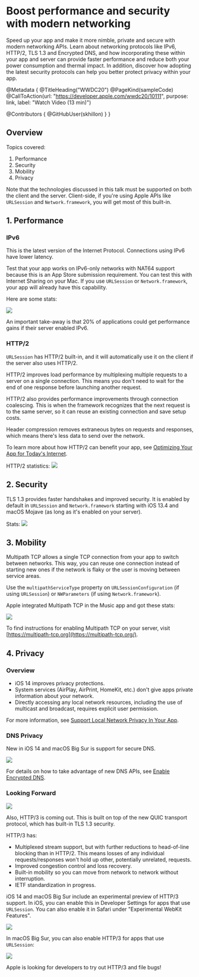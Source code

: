 # Boost performance and security with modern networking

Speed up your app and make it more nimble, private and secure with modern networking APIs. Learn about networking protocols like IPv6, HTTP/2, TLS 1.3 and Encrypted DNS, and how incorporating these within your app and server can provide faster performance and reduce both your power consumption and thermal impact. In addition, discover how adopting the latest security protocols can help you better protect privacy within your app. 

@Metadata {
   @TitleHeading("WWDC20")
   @PageKind(sampleCode)
   @CallToAction(url: "https://developer.apple.com/wwdc20/10111", purpose: link, label: "Watch Video (13 min)")

   @Contributors {
      @GitHubUser(skhillon)
   }
}



## Overview
Topics covered:

1. Performance
2. Security
3. Mobility
4. Privacy

Note that the technologies discussed in this talk must be supported on both the client and the server. Client-side, if you're using Apple APIs like `URLSession` and `Network.framework`, you will get most of this built-in.

## 1. Performance
### IPv6
This is the latest version of the Internet Protocol. Connections using IPv6 have lower latency.

Test that your app works on IPv6-only networks with NAT64 support because this is an App Store submission requirement. You can test this with Internet Sharing on your Mac. If you use `URLSession` or `Network.framework`, your app will already have this capability.

Here are some stats:

![][ipv6_stats]

An important take-away is that 20% of applications could get performance gains if their server enabled IPv6.

### HTTP/2
`URLSession` has HTTP/2 built-in, and it will automatically use it on the client if the server also uses HTTP/2.

HTTP/2 improves load performance by multiplexing multiple requests to a server on a single connection. This means you don't need to wait for the end of one response before launching another request.

HTTP/2 also provides performance improvements through connection coalescing. This is when the framework recognizes that the next request is to the same server, so it can reuse an existing connection and save setup costs.

Header compression removes extraneous bytes on requests and responses, which means there's less data to send over the network.

To learn more about how HTTP/2 can benefit your app, see [Optimizing Your App for Today's Internet](https://developer.apple.com/videos/play/wwdc2018/714/).

HTTP/2 statistics:
![][http2_stats]

## 2. Security

TLS 1.3 provides faster handshakes and improved security. It is enabled by default in `URLSession` and `Network.framework` starting with iOS 13.4 and macOS Mojave (as long as it's enabled on your server).

Stats:
![][tls_stats]

## 3. Mobility
Multipath TCP allows a single TCP connection from your app to switch between networks. This way, you can reuse one connection instead of starting new ones if the network is flaky or the user is moving between service areas.

Use the `multipathServiceType` property on `URLSessionConfiguration` (if using `URLSession`) or `NWParameters` (if using `Network.framework`).

Apple integrated Multipath TCP in the Music app and got these stats:

![][tcp_stats]

To find instructions for enabling Multipath TCP on your server, visit [https://multipath-tcp.org](https://multipath-tcp.org/).

## 4. Privacy
### Overview
- iOS 14 improves privacy protections.
- System services (AirPlay, AirPrint, HomeKit, etc.) don't give apps private information about your network.
- Directly accessing any local network resources, including the use of multicast and broadcast, requires explicit user permission.

For more information, see [Support Local Network Privacy In Your App](https://developer.apple.com/videos/play/wwdc2020/10110/).

### DNS Privacy
New in iOS 14 and macOS Big Sur is support for secure DNS.

![][dns]

For details on how to take advantage of new DNS APIs, see [Enable Encrypted DNS](../10047).

### Looking Forward

![][encrypted_tls_handshakes]

Also, HTTP/3 is coming out. This is built on top of the new QUIC transport protocol, which has built-in TLS 1.3 security.

HTTP/3 has:

- Multiplexed stream support, but with further reductions to head-of-line blocking than in HTTP/2. This means losses of any individual requests/responses won't hold up other, potentially unrelated, requests.
- Improved congestion control and loss recovery.
- Built-in mobility so you can move from network to network without interruption.
- IETF standardization in progress.

iOS 14 and macOS Big Sur include an experimental preview of HTTP/3 support. In iOS, you can enable this in Developer Settings for apps that use `URLSession`. You can also enable it in Safari under "Experimental WebKit Features".

![][experimental_http3]

In macOS Big Sur, you can also enable HTTP/3 for apps that use `URLSession`:

![][experimental_http3_mac]

Apple is looking for developers to try out HTTP/3 and file bugs!

[ipv6_stats]: ipv6_stats.png

[http2_stats]: http2_stats.png

[tls_stats]: tls_stats.png

[tcp_stats]: tcp_stats.png

[dns]: dns.png

[encrypted_tls_handshakes]: encrypted_tls_handshakes.png

[experimental_http3]: experimental_http3.png

[experimental_http3_mac]: experimental_http3_mac.png
